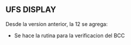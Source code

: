 ## UFS DISPLAY

Desde la version anterior, la 12 se agrega:
- Se hace la rutina para la verificacion del BCC